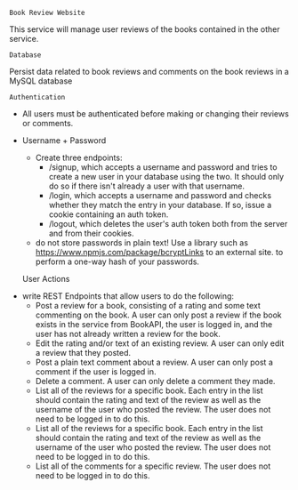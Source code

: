     Book Review Website
This service will manage user reviews of the books contained in the other service.

    Database
Persist data related to book reviews and comments on the book reviews in a MySQL database

    Authentication
- All users must be authenticated before making or changing their reviews or comments. 
* Username + Password
    - Create three endpoints:
        - /signup, which accepts a username and password and tries to create a new user in your database using the two. It should only do so if there isn't already a user with that username.
        - /login, which accepts a username and password and checks whether they match the entry in your database. If so, issue a cookie containing an auth token.
        - /logout, which deletes the user's auth token both from the server and from their cookies.
    - do not store passwords in plain text! Use a library such as https://www.npmjs.com/package/bcryptLinks to an external site. to perform a one-way hash of your passwords.

    User Actions
- write REST Endpoints that allow users to do the following:
    - Post a review for a book, consisting of a rating and some text commenting on the book. A user can only post a review if the book exists in the service from BookAPI, the user is logged in, and the user has not already written a review for the book.
    - Edit the rating and/or text of an existing review. A user can only edit a review that they posted.
    - Post a plain text comment about a review. A user can only post a comment if the user is logged in.
    - Delete a comment. A user can only delete a comment they made.
    - List all of the reviews for a specific book. Each entry in the list should contain the rating and text of the review as well as the username of the user who posted the review. The user does not need to be logged in to do this.
    - List all of the reviews for a specific book. Each entry in the list should contain the rating and text of the review as well as the username of the user who posted the review. The user does not need to be logged in to do this.
    - List all of the comments for a specific review. The user does not need to be logged in to do this.